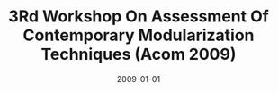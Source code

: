 ---
title: "3Rd Workshop On Assessment Of Contemporary Modularization Techniques (Acom 2009)"
date: 2009-01-01
venue: "Companion to the 24th Annual ACM SIGPLAN Conference on Object-Oriented Programming, Systems, Languages, and Applications, OOPSLA 2009, October 25-29, 2009, Orlando, Florida, USA"
paperurl: https://doi.org/10.1145/1639950.1639979
authors: "Phil Greenwood, Alessandro Garcia, Yuanfang Cai, Claudio SantAnna, Kevin J Sullivan, Thomas Cottenier and James Noble"
awards: ""
---